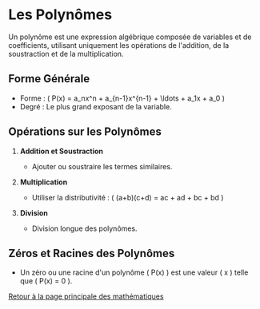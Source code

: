 # Les Polynômes

Un polynôme est une expression algébrique composée de variables et de coefficients, utilisant uniquement les opérations de l'addition, de la soustraction et de la multiplication.

## Forme Générale

- Forme : \( P(x) = a_nx^n + a_{n-1}x^{n-1} + \ldots + a_1x + a_0 \)
- Degré : Le plus grand exposant de la variable.

## Opérations sur les Polynômes

1. **Addition et Soustraction**
   - Ajouter ou soustraire les termes similaires.

2. **Multiplication**
   - Utiliser la distributivité : \( (a+b)(c+d) = ac + ad + bc + bd \)

3. **Division**
   - Division longue des polynômes.

## Zéros et Racines des Polynômes

- Un zéro ou une racine d'un polynôme \( P(x) \) est une valeur \( x \) telle que \( P(x) = 0 \).

[Retour à la page principale des mathématiques](maths.md)